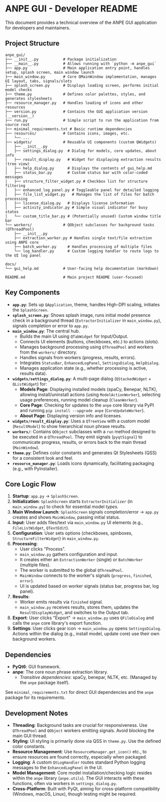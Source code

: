 # ANPE GUI - Developer README

This document provides a technical overview of the ANPE GUI application for developers and maintainers.

## Project Structure

```
anpe_gui/
├── __init__.py           # Package initialization
├── __main__.py           # Allows running with `python -m anpe_gui`
├── app.py                # Main application entry point, handles setup, splash screen, main window launch
├── main_window.py        # Core QMainWindow implementation, manages UI layout, tabs, signals/slots
├── splash_screen.py      # Displays loading screen, performs initial model checks
├── theme.py              # Defines color palettes, styles, and generates stylesheets
├── resource_manager.py   # Handles loading of icons and other resources
├── version.py            # Contains the GUI application version (__version__)
├── run.py                # Simple script to run the application from source root
├── minimal_requirements.txt # Basic runtime dependencies
├── resources/            # Contains icons, images, etc.
│   └── ...
├── widgets/              # Reusable UI components (custom QWidgets)
│   ├── __init__.py
│   ├── settings_dialog.py  # Dialog for models, core updates, about info
│   ├── result_display.py   # Widget for displaying extraction results (tree view)
│   ├── help_dialog.py      # Displays the contents of gui_help.md
│   ├── status_bar.py       # Custom status bar with color-coded messages
│   ├── structure_filter_widget.py # Checkbox list for structure filtering
│   ├── enhanced_log_panel.py # Toggleable panel for detailed logging
│   ├── file_list_widget.py   # Manages the list of files for batch processing
│   ├── license_dialog.py   # Displays license information
│   ├── activity_indicator.py # Simple visual indicator for busy states
│   └── custom_title_bar.py # (Potentially unused) Custom window title bar
└── workers/              # QObject subclasses for background tasks (QThreadPool)
    ├── __init__.py
    ├── extraction_worker.py # Handles single text/file extraction using ANPE core
    ├── batch_worker.py     # Handles processing of multiple files
    └── log_handler.py      # Custom logging handler to route logs to the UI log panel

docs/
└── gui_help.md           # User-facing help documentation (markdown)

README.md                 # Main project README (user-focused)
```

## Key Components

*   **`app.py`**: Sets up `QApplication`, theme, handles High-DPI scaling, initiates the `SplashScreen`.
*   **`splash_screen.py`**: Shows splash image, runs initial model presence check in a background thread (`ExtractorInitializer` in `main_window.py`), signals completion or error to `app.py`.
*   **`main_window.py`**: The central hub. 
    *   Builds the main UI using `QTabWidget` for Input/Output.
    *   Connects UI elements (buttons, checkboxes, etc.) to actions (slots).
    *   Manages background processing using `QThreadPool` and workers from the `workers/` directory.
    *   Handles signals from workers (progress, results, errors).
    *   Integrates `StatusBar`, `EnhancedLogPanel`, `SettingsDialog`, `HelpDialog`.
    *   Manages application state (e.g., whether processing is active, results data).
*   **`widgets/settings_dialog.py`**: A multi-page dialog (`QStackedWidget` + `QListWidget`) for:
    *   **Models Page**: Displaying installed models (spaCy, Benepar, NLTK), allowing install/uninstall actions (using `ModelActionWorker`), selecting usage preferences, running model cleanup (`CleanWorker`).
    *   **Core Page**: Checking for updates to the `anpe` core library via PyPI and running `pip install --upgrade anpe` (`CoreUpdateWorker`).
    *   **About Page**: Displaying version info and licenses.
*   **`widgets/result_display.py`**: Uses a `QTreeView` with a custom model (`ResultModel`) to show hierarchical noun phrase results.
*   **`workers/`**: Contains `QObject` subclasses with a `run` method designed to be executed in a `QThreadPool`. They emit signals (`pyqtSignal`) to communicate progress, results, or errors back to the main thread (`MainWindow`).
*   **`theme.py`**: Defines color constants and generates Qt Stylesheets (QSS) for a consistent look and feel.
*   **`resource_manager.py`**: Loads icons dynamically, facilitating packaging (e.g., with PyInstaller).

## Core Logic Flow

1.  **Startup**: `app.py` -> `SplashScreen`.
2.  **Initialization**: `SplashScreen` starts `ExtractorInitializer` (in `main_window.py`) to check for essential model *types*.
3.  **Main Window Launch**: `SplashScreen` signals completion/error -> `app.py` creates and shows `MainWindow`, passing initial status.
4.  **Input**: User adds files/text via `main_window.py` UI elements (e.g., `FileListWidget`, `QTextEdit`).
5.  **Configuration**: User sets options (checkboxes, spinboxes, `StructureFilterWidget`) in `main_window.py`.
6.  **Processing**: 
    *   User clicks "Process".
    *   `main_window.py` gathers configuration and input.
    *   It creates either an `ExtractionWorker` (single) or `BatchWorker` (multiple files).
    *   The worker is submitted to the global `QThreadPool`.
    *   `MainWindow` connects to the worker's signals (`progress`, `finished`, `error`).
    *   UI is updated based on worker signals (status bar, progress bar, log panel).
7.  **Results**: 
    *   Worker emits results via `finished` signal.
    *   `main_window.py` receives results, stores them, updates the `ResultDisplayWidget`, and switches to the Output tab.
8.  **Export**: User clicks "Export" -> `main_window.py` uses `QFileDialog` and calls the `anpe` core library's export function.
9.  **Settings**: User clicks gear icon -> `main_window.py` opens `SettingsDialog`. Actions within the dialog (e.g., install model, update core) use their own background workers.

## Dependencies

*   **PyQt6**: GUI framework.
*   **anpe**: The core noun phrase extraction library.
    *   *Transitive dependencies*: spaCy, benepar, NLTK, etc. (Managed by the `anpe` package itself).

See `minimal_requirements.txt` for direct GUI dependencies and the `anpe` package for its requirements.

## Development Notes

*   **Threading**: Background tasks are crucial for responsiveness. Use `QThreadPool` and `QObject` workers emitting signals. Avoid blocking the main GUI thread.
*   **Styling**: UI styling is primarily done via QSS in `theme.py`. Use the defined color constants.
*   **Resource Management**: Use `ResourceManager.get_icon()` etc., to ensure resources are found correctly, especially when packaged.
*   **Logging**: A custom `QtLogHandler` routes standard Python logging messages to the `EnhancedLogPanel` in the UI.
*   **Model Management**: Core model installation/checking logic resides within the `anpe` library (`anpe.utils`). The GUI interacts with these functions, often via workers in `settings_dialog.py`.
*   **Cross-Platform**: Built with PyQt, aiming for cross-platform compatibility (Windows, macOS, Linux), though testing might be required. 